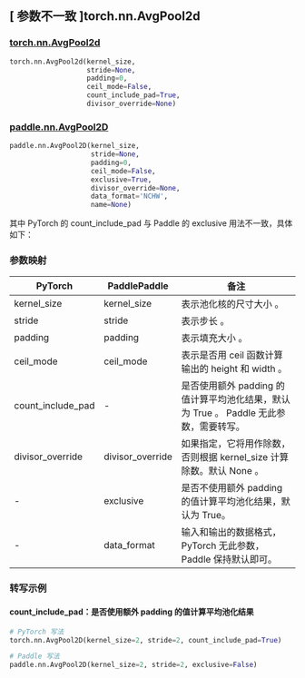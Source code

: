 ## [ 参数不一致 ]torch.nn.AvgPool2d
### [torch.nn.AvgPool2d](https://pytorch.org/docs/stable/generated/torch.nn.AvgPool2d.html?highlight=avgpool2d#torch.nn.AvgPool2d)

```python
torch.nn.AvgPool2d(kernel_size,
                   stride=None,
                   padding=0,
                   ceil_mode=False,
                   count_include_pad=True,
                   divisor_override=None)
```

### [paddle.nn.AvgPool2D](https://www.paddlepaddle.org.cn/documentation/docs/zh/develop/api/paddle/nn/AvgPool2D_cn.html#avgpool2d)

```python
paddle.nn.AvgPool2D(kernel_size,
                    stride=None,
                    padding=0,
                    ceil_mode=False,
                    exclusive=True,
                    divisor_override=None,
                    data_format='NCHW',
                    name=None)
```

其中 PyTorch 的 count_include_pad 与 Paddle 的 exclusive 用法不一致，具体如下：
### 参数映射
| PyTorch       | PaddlePaddle | 备注                                                   |
| ------------- | ------------ | ------------------------------------------------------ |
| kernel_size          | kernel_size         | 表示池化核的尺寸大小 。                                     |
| stride          | stride         | 表示步长 。                                     |
| padding          | padding         | 表示填充大小 。                                     |
| ceil_mode          | ceil_mode         | 表示是否用 ceil 函数计算输出的 height 和 width 。                                     |
| count_include_pad | -         | 是否使用额外 padding 的值计算平均池化结果，默认为 True 。 Paddle 无此参数，需要转写。  |
| divisor_override | divisor_override  | 如果指定，它将用作除数，否则根据 kernel_size 计算除数。默认 None 。 |
| -             | exclusive    | 是否不使用额外 padding 的值计算平均池化结果，默认为 True。  |
| -             | data_format  | 输入和输出的数据格式， PyTorch 无此参数， Paddle 保持默认即可。  |

### 转写示例
#### count_include_pad：是否使用额外 padding 的值计算平均池化结果
```python
# PyTorch 写法
torch.nn.AvgPool2D(kernel_size=2, stride=2, count_include_pad=True)

# Paddle 写法
paddle.nn.AvgPool2D(kernel_size=2, stride=2, exclusive=False)
```
